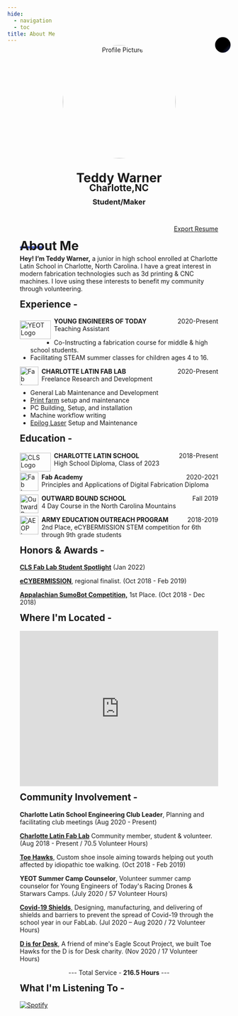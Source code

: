 ```yaml
---
hide:
  - navigation
  - toc
title: About Me
---
```


<script src="https://kit.fontawesome.com/79ff35ecec.js" crossorigin="anonymous"></script>

<style>

.stuff {
  height: 100%;
  width: 100%;
}

.stuff__container {
  display: flex;
  flex-direction: column;
  justify-content: space-between;
  padding: 2em;
  overflow-y: auto;
}

.stuff__content {
  padding: 2em 0;
}

.stuff__header {
  overflow: hidden;
}

.stuff__content h2 {
  margin-top: 0px;
}

.sidebarparent {
  height: 100vh;
  width: 100%;
}

.sidebar {
  width: 100%;
  position: sticky;
  top: 112px;
  left: -22em;
  height: auto;
}

.sidebar h1 {
  margin-bottom: -37px;
}

.sidebar h2 {
  margin-bottom: -14px;
}

.profilepic {
  margin-bottom: -12px;
  width: 255px;
  height: 255px;
  border-radius: 50%;
}

.socials {
  margin-top: -25px;
}

.ln {
  padding-left: 0.3em;
  padding-right: 0.3em;
}

.fa-linkedin:hover {
    color: #0e76a8;
}

.git {
  padding-left: 0.3em;
  padding-right: 0.3em;
}

.fa-github:hover {
background: linear-gradient(155deg, #ff2400, #e81d1d, #e8b71d, #e3e81d, #1de840, #1ddde8, #2b1de8, #dd00f3, #dd00f3);
-webkit-background-clip: text;
-webkit-text-fill-color: transparent;

}

.insta {
  padding-left: 0.3em;
  padding-right: 0.3em;
}

.fa-instagram:hover {
  background: radial-gradient(circle farthest-corner at 35% 90%, #fec564, transparent 50%), radial-gradient(circle farthest-corner at 0 140%, #fec564, transparent 50%), radial-gradient(ellipse farthest-corner at 0 -25%, #5258cf, transparent 50%), radial-gradient(ellipse farthest-corner at 20% -50%, #5258cf, transparent 50%), radial-gradient(ellipse farthest-corner at 100% 0, #893dc2, transparent 50%), radial-gradient(ellipse farthest-corner at 60% -20%, #893dc2, transparent 50%), radial-gradient(ellipse farthest-corner at 100% 100%, #d9317a, transparent), linear-gradient(#6559ca, #bc318f 30%, #e33f5f 50%, #f77638 70%, #fec66d 100%);
	-webkit-background-clip: text;
	-webkit-text-fill-color: transparent;
}

.twitter {
  padding-left: 0.3em;
  padding-right: 0.3em;
}

.fa-twitter:hover {
    color: #00acee;
}

.discord {
  padding-left: 0.3em;
  padding-right: 0.3em;
}

.fa-discord:hover {
    color: #5865F2;
}

.spotify {
  padding-left: 0.3em;
  padding-right: 0.3em;
}

.fa-spotify:hover {
    color: #1DB954;
}

.email {
  padding-left: 0.3em;
  padding-right: 0.3em;
}

.fa-paper-plane:hover {
    color: #5466ce;
}

.logo {
  float:left;
  height: 42px;
  margin-right: 7px;
}

.resume {
  float:right;
  margin-top: 9px;
}

.resume a {
  color: inherit;
}

.date{
  float:right;
  height: 50px;
  width: 100px;
  margin-top: 0px;
  margin-bottom: -45px;
  text-align: right;
}

.underline{
  height: 4.5px;
  width: 55px;
  background-color: #5466ce;
  margin-top: -35px;
  border-radius: 5px;
}

.music {
   margin-bottom: -50px;
}

.coffeelarge {
    width: 175px;
    height: 35px;
    font-size: 16px;
    font-weight: 600;
    color: #fff;
    cursor: pointer;
    margin-top: 12px;
    text-align:center;
    border: none;
    background-size: 300% 100%;
    background-image: linear-gradient(315deg, #7183f0, #5466ce, #000000, #000000);
    border-radius: 50px;
    moz-transition: all .4s ease-in-out;
    -o-transition: all .4s ease-in-out;
    -webkit-transition: all .4s ease-in-out;
    transition: all .4s ease-in-out;
}

.coffeesmall {
    width: 35px;
    height: 35px;
    font-size: 16px;
    font-weight: 600;
    color: #fff;
    cursor: pointer;
    margin-top: 12px;
    text-align:center;
    border: none;
    background-size: 300% 100%;
    background-image: linear-gradient(315deg, #7183f0, #5466ce, #000000, #000000);
    border-radius: 50px;
    moz-transition: all .4s ease-in-out;
    -o-transition: all .4s ease-in-out;
    -webkit-transition: all .4s ease-in-out;
    transition: all .4s ease-in-out;
}

.coffeelarge:hover {
    background-position: 100% 0;
    moz-transition: all .4s ease-in-out;
    -o-transition: all .4s ease-in-out;
    -webkit-transition: all .4s ease-in-out;
    transition: all .4s ease-in-out;
}

.coffeesmall:hover {
    background-position: 100% 0;
    moz-transition: all .4s ease-in-out;
    -o-transition: all .4s ease-in-out;
    -webkit-transition: all .4s ease-in-out;
    transition: all .4s ease-in-out;
}

@media (min-width: 68em) {
  .stuff {
    display: flex;
    height: 100%;
    min-height: 40em;
  }
}
.stuff > *:first-child {
  position: relative;
  height: 23.5em;
}
@media (min-width: 30em) {
  .stuff > *:first-child {
    height: 23.5em;
  }
}
@media (min-width: 68em) {
  .stuff > *:first-child {
    flex-basis: 50%;
    max-width: 50%;
    height: auto;
  }
}
@media (min-width: 35em) {
  .stuff > *:last-child {
    flex-basis: 100%;
    max-width: 100%;
  }
}
@media (min-width: 76.5em) {
  .stuff > *:last-child {
    flex-basis: 85%;
    max-width: 85%;
  }
}

@media (min-width: 68em) {
  .coffeesmall {
    display: none;
  }
}

@media (max-height: 40em) {
  .sidebar {
  width: 100%;
  position: absolute;
  top: 0;
  left: 0;
  height: auto;
  }
}

@media (max-width: 68em) {
  .sidebar {
    position: absolute;
    top: -25px;
    left: 0;
  }
  .coffeesmall {
    position: absolute;
    top: -16px;
    right: 0;
  }
  .coffeelarge {
    display: none;
  }
}

</style>

<div class="stuff">
  <div class="sidebarparent">
    <div class="sidebar">
     <center>
     <p><img src="https://avatars.githubusercontent.com/u/48384497" alt="Profile Picture" class="profilepic"></p>
      <h1>Teddy Warner</h1>
      <h2>Charlotte,NC</h2>
      <h3>Student/Maker<h3>
      <div class="socials">
       <a href="https://www.linkedin.com/in/teddy-warner-880974200/" class="ln" style=" color: inherit;" title="Linked In - Teddy Warner"><i class="fab fa-linkedin"></i></a>
       <a href="https://github.com/Twarner491" class="git" style=" color: inherit;" title="Github - Twarner491"><i class="fab fa-github"></i></a>
       <a href="https://www.instagram.com/teddymakesstuff/" class="insta" style=" color: inherit;" title="Instagram - @teddymakesstuff"><i class="fa fa-instagram"></i></a>
       <a href="https://twitter.com/WarnerTeddy" class="twitter" style=" color: inherit;" title="Twitter - @WarnerTeddy"><i class="fa fa-twitter"></i></a>
       <a href="https://discordapp.com/users/534164566649733120/" class="ln" style=" color: inherit;" title="Discord - Twarner#2592"><i class="fab fa-discord"></i></a>
       <a href="https://open.spotify.com/user/mskz5e4dyzv4cb4kkn73iipq0?si=58a503e3c7a54eeb" class="spotify" style=" color: inherit;" title="Spotify - Teddy Warner"><i class="fab fa-spotify"></i></a>
       <a href="mailto:<Twarner491@gmail.com>" class="email" style=" color: inherit;" title="Email - Twarner491@gmail.com"><i class="fas fa-paper-plane"></i></a>
      </div>
      <a href="https://www.buymeacoffee.com/teddywarner" style=" color: inherit;">
        <button class="coffeelarge" title="Buy Me a Coffee :)"><i class="fas fa-coffee"></i> Buy Me a Coffee</button>
        <button class="coffeesmall" title="Buy Me a Coffee :)"><i class="fas fa-coffee"></i></button>
      </a>
     </center>
    </div>
  </div>
  <div class="stuff__container">
    <div class="stuff__content">
     <span class="resume" style=" color: inherit;"><a href="https://docs.google.com/document/d/1jV6DjJ6Y5BZHakTcLHbSO4ZxNAdQNouvXiMn1IuTLG0/edit?usp=sharing">Export Resume <i class="far fa-file-alt"></i></a></span><h1>About Me</h1>
      <div class="underline"></div>
      <p><strong>Hey! I’m Teddy Warner,</strong> a junior in high school enrolled at Charlotte Latin School in Charlotte, North Carolina. I have a great interest in modern fabrication technologies such as 3d printing & CNC machines. I love using these interests to benefit my community through volunteering. </p>
     <h2><i class="fas fa-briefcase"></i> Experience -</h2>
      <p><a href="https://www.youngengineersoftoday.com/"><img src="https://teddywarner.org/images/About/yeot.png" alt="YEOT Logo" class="logo" style="width:70px;margin-top: 7px;"></a><strong>YOUNG ENGINEERS OF TODAY</strong><span class="date" style=" color: inherit;">2020-Present</span><br>Teaching Assistant</p>
      <ul>
        <li>Co-Instructing a fabrication course for middle & high school students.
        <li>Facilitating STEAM summer classes for children ages 4 to 16.
        </li>
      </ul>
      <p><a href="https://www.charlottelatin.org/academics/steam"><img src="https://teddywarner.org/images/About/fablogo.png" alt="Fab Logo" class="logo" style="width:42px;margin-top: -2px;"></a><strong>CHARLOTTE LATIN FAB LAB</strong><span class="date" style=" color: inherit;">2020-Present</span><br>Freelance Research and Development</p>
      <ul>
      <li>General Lab Maintenance and Development
      <li><a href="https://teddywarner.org/images/Octoprint/laboctoprint.jpg">Print farm</a> setup and maintenance
      <li>PC Building, Setup, and installation
      <li>Machine workflow writing
      <li><a href="https://teddywarner.org/Machine-Profiles/FusionPro48/">Epilog Laser</a> Setup and Maintenance
      </li>
      </ul>
     <h2><i class="fas fa-graduation-cap"></i> Education -</h2>
      <p><a href="https://www.charlottelatin.org"><img src="https://teddywarner.org/images/About/latin.png" alt="CLS Logo" class="logo" style="margin-top: 2px;width:70px;"></a><strong>CHARLOTTE LATIN SCHOOL</strong><span class="date" style=" color: inherit;">2018-Present</span><br>High School Diploma, Class of 2023</p>
      <p><a href="https://fabacademy.org/"><img src="https://teddywarner.org/images/About/fablogo.png" alt="Fab Logo" class="logo" style="width:42px;margin-top: -2px;"></a><strong>Fab Academy</strong><span class="date" style=" color: inherit;">2020-2021</span><br>Principles and Applications of Digital Fabrication Diploma</p>
      <p><a href="https://www.outwardbound.org/about-us/schools/north-carolina-outward-bound-school/"><img src="https://teddywarner.org/images/About/ob.png" alt="Outward Bound Logo" class="logo" style="width:42px;margin-top: 0px;"></a><strong>OUTWARD BOUND SCHOOL</strong><span class="date" style=" color: inherit;">Fall 2019</span><br>4 Day Course in the North Carolina Mountains</p>
      <p><a href="https://www.ecybermission.com/"><img src="https://teddywarner.org/images/About/AEOP.png" alt="AEOP Logo" class="logo" style="margin-top: 0px;"></a><strong>ARMY EDUCATION OUTREACH PROGRAM</strong><span class="date" style=" color: inherit;">2018-2019</span><br>2nd Place, eCYBERMISSION STEM competition for 6th through 9th grade students</p>
     <h2><i class="fas fa-award"></i> Honors & Awards -</h2>
      <p>
        <strong><a href="https://www.instagram.com/p/CYboI6zrTs8/?utm_medium=copy_link">CLS Fab Lab Student Spotlight</a></strong> (Jan 2022)
      </p>
      <p>
        <strong><a href="https://www.ecybermission.com/">eCYBERMISSION</a></strong>, regional finalist. (Oct 2018 - Feb 2019)
      </p>
      <p>
        <strong><a href="http://www.appstate.edu/~marlandes/sumo/sumosumo.html">Appalachian SumoBot Competition,</a></strong> 1st Place. (Oct 2018 - Dec 2018)
      </p>
     <h2><i class="fas fa-map-marker-alt"></i> Where I'm Located -</h2>
      <center>
        <iframe width="100%" height="350" style="margin-bottom: 12px; border:0 " loading="lazy" allowfullscreen src="https://www.google.com/maps/embed/v1/place?q=place_id:ChIJgRo4_MQfVIgRZNFDv-ZQRog&key=AIzaSyAvEiiuu4x7x8z9fQz31hkuRNY1yCJzRq0"></iframe> 
      </center>
     <h2><i class="fas fa-city"></i> Community Involvement -</h2>
      <p>
        <strong>Charlotte Latin School Engineering Club Leader</strong>, Planning and facilitating club meetings (Aug 2020 - Present)
      </p>
      <p>
        <strong><a href="https://fabacademy.org/2021/labs/charlotte/">Charlotte Latin Fab Lab</a></strong> Community member, student & volunteer. (Aug 2018 - Present / 70.5 Volunteer Hours)
      </p>
      <p>
        <strong><a href="https://sites.google.com/charlottelatin.net/toe-hawking/home">Toe Hawks</a></strong>, Custom shoe insole aiming towards helping out youth affected by idiopathic toe walking. (Oct 2018 - Feb 2019)
      </p>
      <p>
        <strong>YEOT Summer Camp Counselor</strong>, Volunteer summer camp counselor for Young Engineers of Today's Racing Drones & Starwars Camps. (July 2020 / 57 Volunteer Hours) 
      </p>
      <p>
        <strong><a href="https://www.instagram.com/p/COdXD7fJ5Zl/?">Covid-19 Shields</a></strong>, Designing, manufacturing, and delivering of shields and barriers to prevent the spread of Covid-19 through the school year in our FabLab. (Jul 2020 – Aug 2020 / 72 Volunteer Hours)
      </p>
      <p>
        <strong><a href="https://photos.app.goo.gl/kWnrCmx1bZPvqDK29">D is for Desk</a></strong>, A friend of mine's Eagle Scout Project, we built Toe Hawks for the D is for Desk charity. (Nov 2020 / 17 Volunteer Hours) 
      </p>
      <center>
       <p>--- Total Service - <strong>216.5 Hours</strong> ---</p>
      </center>
      <p>
     <h2><i class="fas fa-headphones-alt"></i> What I'm Listening To -</h2>
      <p class="music">
       <a href="https://open.spotify.com/user/mskz5e4dyzv4cb4kkn73iipq0?si=5eba25ddc4f74313">
        <img src="https://novatorem-oqoqm52ci-twarner491.vercel.app/api/spotify" alt="Spotify">
       </a>
    </div>
  </div>
</div>